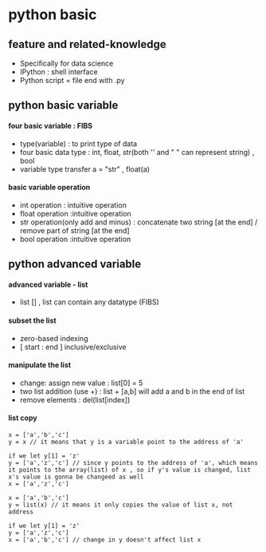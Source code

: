 # python basic

## feature and related-knowledge
- Specifically for data science
- IPython : shell interface 
- Python script = file end with .py

## python basic variable

#### four basic variable :  FIBS
-  type(variable) :  to print type of data 
- four  basic data type : int, float, str(both '' and " " can represent string)  , bool
- variable type transfer a = "str" , float(a)

#### basic variable operation
- int operation : intuitive operation 
- float operation :intuitive operation 
- str operation(only add and minus) : concatenate two string [at the end] / remove part of string [at the end]
- bool operation :intuitive operation 

## python advanced variable

#### advanced variable - list 
- list [] , list can contain any datatype (FIBS)
#### subset the list
- zero-based indexing
- [ start : end ] inclusive/exclusive
#### manipulate the list
- change: assign new value : list[0] = 5
- two list addition (use +) : list + [a,b] will add a and b in the end of list
- remove elements : del(list[index])

#### list copy
```
x = ['a','b','c']
y = x // it means that y is a variable point to the address of 'a'

if we let y[1] = 'z'
y = ['a','z','c'] // since y points to the address of 'a', which means it points to the array(list) of x , so if y's value is changed, list x's value is gonna be changeed as well
x = ['a','z','c']

x = ['a','b','c']
y = list(x) // it means it only copies the value of list x, not address

if we let y[1] = 'z'
y = ['a','z','c']
x = ['a','b','c'] // change in y doesn't affect list x
```





